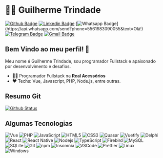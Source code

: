 # :man_technologist: Guilherme Trindade

[![Github Badge](https://img.shields.io/badge/-Github-000?style=flat-square&logo=Github&logoColor=white&link=https://github.com/guigagb)](https://github.com/guigagb)
[![Linkedin Badge](https://img.shields.io/badge/-LinkedIn-blue?style=flat-square&logo=Linkedin&logoColor=white&link=https://www.linkedin.com/in/guigagb/)](https://www.linkedin.com/in/guilherme-trindade/)
[![Whatsapp Badge](https://img.shields.io/badge/-Whatsapp-4CA143?style=flat-square&labelColor=4CA143&logo=whatsapp&logoColor=white&link=https://api.whatsapp.com/send?phone=5561983090055&text=Olá!)](https://api.whatsapp.com/send?phone=5561983090055&text=Olá!)
[![Telegram Badge](https://img.shields.io/badge/-Telegram-1ca0f1?style=flat-square&labelColor=1ca0f1&logo=telegram&logoColor=white&link=https://t.me/guigagb)](https://t.me/guigagb)
[![Gmail Badge](https://img.shields.io/badge/-Gmail-c14438?style=flat-square&logo=Gmail&logoColor=white&link=mailto:bsbtrindade@gmail.com)](mailto:bsbtrindade@gmail.com)

## Bem Vindo ao meu perfil! 👋

Meu nome é Guilherme Trindade, sou programador Fullstack e apaixonado por desenvolvimento e desafios.

- :office_worker: Programador Fullstack na **Real Acessórios**
- :heart: Techs: Vue, Javascript, PHP, Node.js, entre outras.

## Resumo Git

[![Github Status](https://github-readme-stats.vercel.app/api?username=guigagb&show_icons=true&title_color=fff&icon_color=79ff97&text_color=9f9f9f&bg_color=151515)](https://github.com/guigagb/guigagb)

## Algumas Tecnologias

  ![Vue](https://img.shields.io/badge/-VueJS-00b47d?style=flat-square&logo=vue.js&logoColor=white)
  ![PHP](https://img.shields.io/badge/-PHP-7478ae?style=flat-square&logo=php&logoColor=white)
  ![JavaScript](https://img.shields.io/badge/-JavaScript-F7B93E?style=flat-square&logo=javascript&logoColor=fff)
  ![HTML5](https://img.shields.io/badge/-HTML5-E34F26?style=flat-square&logo=html5&logoColor=white)
  ![CSS3](https://img.shields.io/badge/-CSS3-549FDE?style=flat-square&logo=css3&logoColor=white)
  ![Quasar](https://img.shields.io/badge/-Quasar-1976D2?style=flat-square&logo=quasar&logoColor=white)
  ![Vuetify](https://img.shields.io/badge/-Vuetify-00b47d?style=flat-square&logo=vuetify&logoColor=white)
  ![Delphi](https://img.shields.io/badge/-Delphi-ED1F35?style=flat-square&logo=embarcadero&logoColor=white)
  ![React](https://img.shields.io/badge/-React.js-45b8d8?style=flat-square&logo=react&logoColor=white)
  ![React Native](https://img.shields.io/badge/-React%20Native-45b8d8?style=flat-square&logo=react&logoColor=white)
  ![Nodejs](https://img.shields.io/badge/-Node.js-43853d?style=flat-square&logo=Node.js&logoColor=white)
  ![TypeScript](https://img.shields.io/badge/-TypeScript-0077C6?style=flat-square&logo=typescript&logoColor=fff)
  ![Firebird](https://img.shields.io/badge/-Firebird-ef380c?style=flat-square&logoColor=white)
  ![MySQL](https://img.shields.io/badge/-MySQL-00758F?style=flat-square&logo=mysql&logoColor=white)
  ![SQLite](https://img.shields.io/badge/-SQLite-003B57?style=flat-square&logo=sqlite&logoColor=white)
  ![Git](https://img.shields.io/badge/-Git-F05032?style=flat-square&logo=git&logoColor=white)
  ![npm](https://img.shields.io/badge/-NPM-CB3837?style=flat-square&logo=npm&logoColor=white)
  ![Insomnia](https://img.shields.io/badge/-Insomnia-5849BE?style=flat-square&logo=insomnia&logoColor=white)
  ![VSCode](https://img.shields.io/badge/-VSCode-0085D1?style=flat-square&logo=visual-studio-code&logoColor=white)
  ![Prettier](https://img.shields.io/badge/-Prettier-1A2B34?style=flat-square&logo=prettier&logoColor=white)
  ![Linux](https://img.shields.io/badge/-Linux-16C60C?style=flat-square&logo=linux&logoColor=white)
  ![Windows](https://img.shields.io/badge/-Windows-00ADEF?style=flat-square&logo=windows&logoColor=white)

